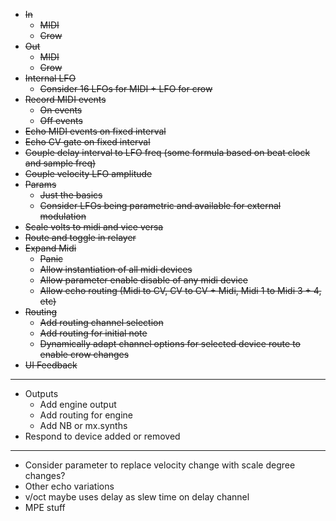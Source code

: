 - ~~In~~
  - ~~MIDI~~
  - ~~Crow~~
- ~~Out~~
  - ~~MIDI~~
  - ~~Crow~~
- ~~Internal LFO~~
  - ~~Consider 16 LFOs for MIDI + LFO for crow~~
- ~~Record MIDI events~~
  - ~~On events~~
  - ~~Off events~~
- ~~Echo MIDI events on fixed interval~~
- ~~Echo CV gate on fixed interval~~
- ~~Couple delay interval to LFO freq (some formula based on beat clock and sample freq)~~
- ~~Couple velocity LFO amplitude~~
- ~~Params~~
  - ~~Just the basics~~
  - ~~Consider LFOs being parametric and available for external modulation~~
- ~~Scale volts to midi and vice versa~~
- ~~Route and toggle in relayer~~
- ~~Expand Midi~~
  - ~~Panic~~
  - ~~Allow instantiation of all midi devices~~
  - ~~Allow parameter enable disable of any midi device~~
  - ~~Allow echo routing (Midi to CV, CV to CV + Midi, Midi 1 to Midi 3 + 4, etc)~~
- ~~Routing~~
  - ~~Add routing channel selection~~
  - ~~Add routing for initial note~~
  - ~~Dynamically adapt channel options for selected device route to enable crow changes~~
- ~~UI Feedback~~
---
- Outputs
  - Add engine output
  - Add routing for engine
  - Add NB or mx.synths
- Respond to device added or removed
---
- Consider parameter to replace velocity change with scale degree changes?
- Other echo variations
- v/oct maybe uses delay as slew time on delay channel
- MPE stuff
